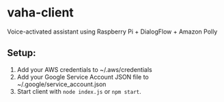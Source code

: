 # vaha-client
Voice-activated assistant using Raspberry Pi + DialogFlow + Amazon Polly

## Setup:
1. Add your AWS credentials to ~/.aws/credentials
2. Add your Google Service Account JSON file to ~/.google/service_account.json
3. Start client with `node index.js` or `npm start`. 

